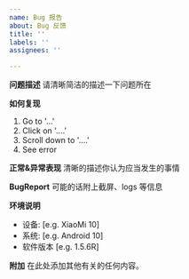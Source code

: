 ```yaml
---
name: Bug 报告
about: Bug 反馈
title: ''
labels: ''
assignees: ''

---
```


**问题描述**
请清晰简洁的描述一下问题所在

**如何复现**
1. Go to '...'
2. Click on '....'
3. Scroll down to '....'
4. See error

**正常&异常表现**
清晰的描述你认为应当发生的事情

**BugReport**
可能的话附上截屏、logs 等信息

**环境说明**
 - 设备: [e.g. XiaoMi 10]
 - 系统: [e.g. Android 10]
 - 软件版本 [e.g. 1.5.6R]

**附加**
在此处添加其他有关的任何内容。

